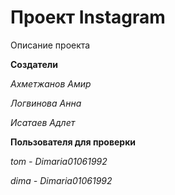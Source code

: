 # Проект Instagram

Описание проекта

**Создатели**

*Ахметжанов Амир*

*Логвинова Анна*

*Исатаев Адлет*

**Пользователя для проверки**

*tom - Dimaria01061992*

*dima - Dimaria01061992* 